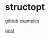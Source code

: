 # structopt

[github](https://github.com/TeXitoi/structopt)
[examples](https://github.com/TeXitoi/structopt/tree/master/examples)

[post](https://juejin.cn/post/7221969436885565497)  
